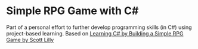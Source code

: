 # Simple RPG Game with C#

Part of a personal effort to further develop programming skills (in C#) using project-based learning.
Based on [Learning C# by Building a Simple RPG Game by Scott Lilly](https://scottlilly.com/learn-c-by-building-a-simple-rpg-index/)


